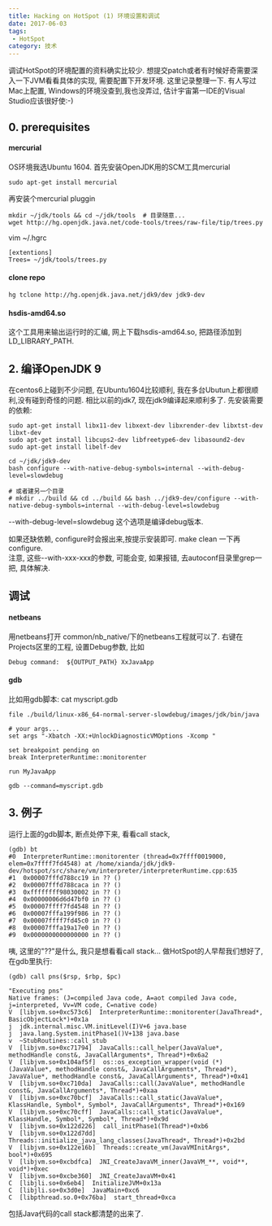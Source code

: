 ```yaml
---
title: Hacking on HotSpot (1) 环境设置和调试
date: 2017-06-03
tags:
 - HotSpot
category: 技术
---
```

调试HotSpot的环境配置的资料确实比较少. 想提交patch或者有时候好奇需要深入一下JVM看看具体的实现, 需要配置下开发环境. 这里记录整理一下.
有人写过Mac上配置, Windows的环境没查到,我也没弄过, 估计宇宙第一IDE的Visual Studio应该很好使:-)
<!--more-->

## 0. prerequisites
#### mercurial
OS环境我选Ubuntu 1604. 首先安装OpenJDK用的SCM工具mercurial
```shell
sudo apt-get install mercurial

```
再安装个mercurial pluggin
```
mkdir ~/jdk/tools && cd ~/jdk/tools  # 目录随意...
wget http://hg.openjdk.java.net/code-tools/trees/raw-file/tip/trees.py
```
vim ~/.hgrc
```
[extentions]
Trees= ~/jdk/tools/trees.py
```
#### clone repo
```
hg tclone http://hg.openjdk.java.net/jdk9/dev jdk9-dev
```

#### hsdis-amd64.so
这个工具用来输出运行时的汇编, 网上下载hsdis-amd64.so, 把路径添加到LD_LIBRARY_PATH.


## 2. 编译OpenJDK 9
在centos6上碰到不少问题, 在Ubuntu1604比较顺利, 我在多台Ubutun上都很顺利,没有碰到奇怪的问题. 相比以前的jdk7, 现在jdk9编译起来顺利多了.  先安装需要的依赖:
```
sudo apt-get install libx11-dev libxext-dev libxrender-dev libxtst-dev libxt-dev
sudo apt-get install libcups2-dev libfreetype6-dev libasound2-dev
sudo apt-get install libelf-dev
```

```
cd ~/jdk/jdk9-dev
bash configure --with-native-debug-symbols=internal --with-debug-level=slowdebug

# 或者建另一个目录
# mkdir ../build && cd ../build && bash ../jdk9-dev/configure --with-native-debug-symbols=internal --with-debug-level=slowdebug
```
--with-debug-level=slowdebug 这个选项是编译debug版本.

如果还缺依赖, configure时会报出来,按提示安装即可. make clean 一下再configure.  
注意, 这些--with-xxx-xxx的参数, 可能会变, 如果报错, 去autoconf目录里grep一把, 具体解决.



## 调试

#### netbeans
用netbeans打开 common/nb_native/下的netbeans工程就可以了. 右键在Projects区里的工程, 设置Debug参数, 比如
```
Debug command:  ${OUTPUT_PATH} XxJavaApp
```
#### gdb
比如用gdb脚本:
cat myscript.gdb
```
file ./build/linux-x86_64-normal-server-slowdebug/images/jdk/bin/java

# your args...
set args "-Xbatch -XX:+UnlockDiagnosticVMOptions -Xcomp "

set breakpoint pending on
break InterpreterRuntime::monitorenter

run MyJavaApp
```

```
gdb --command=myscript.gdb
```
## 3. 例子
运行上面的gdb脚本, 断点处停下来, 看看call stack,
```
(gdb) bt
#0  InterpreterRuntime::monitorenter (thread=0x7ffff0019000, elem=0x7ffff7fd4548) at /home/xianda/jdk/jdk9-dev/hotspot/src/share/vm/interpreter/interpreterRuntime.cpp:635
#1  0x00007fffd788cc19 in ?? ()
#2  0x00007fffd788caca in ?? ()
#3  0xffffffff98030002 in ?? ()
#4  0x00000006d6d47bf0 in ?? ()
#5  0x00007ffff7fd4548 in ?? ()
#6  0x00007fffa199f986 in ?? ()
#7  0x00007ffff7fd45c0 in ?? ()
#8  0x00007fffa19a17e0 in ?? ()
#9  0x0000000000000000 in ?? ()
```
咦, 这里的"??"是什么, 我只是想看看call stack...
做HotSpot的人早帮我们想好了, 在gdb里执行:
```
(gdb) call pns($rsp, $rbp, $pc)
```

```
"Executing pns"
Native frames: (J=compiled Java code, A=aot compiled Java code, j=interpreted, Vv=VM code, C=native code)
V  [libjvm.so+0xc573c6]  InterpreterRuntime::monitorenter(JavaThread*, BasicObjectLock*)+0x1a
j  jdk.internal.misc.VM.initLevel(I)V+6 java.base
j  java.lang.System.initPhase1()V+138 java.base
v  ~StubRoutines::call_stub
V  [libjvm.so+0xc71794]  JavaCalls::call_helper(JavaValue*, methodHandle const&, JavaCallArguments*, Thread*)+0x6a2
V  [libjvm.so+0x104af5f]  os::os_exception_wrapper(void (*)(JavaValue*, methodHandle const&, JavaCallArguments*, Thread*), JavaValue*, methodHandle const&, JavaCallArguments*, Thread*)+0x41
V  [libjvm.so+0xc710da]  JavaCalls::call(JavaValue*, methodHandle const&, JavaCallArguments*, Thread*)+0xaa
V  [libjvm.so+0xc70bcf]  JavaCalls::call_static(JavaValue*, KlassHandle, Symbol*, Symbol*, JavaCallArguments*, Thread*)+0x169
V  [libjvm.so+0xc70cff]  JavaCalls::call_static(JavaValue*, KlassHandle, Symbol*, Symbol*, Thread*)+0x9d
V  [libjvm.so+0x122d226]  call_initPhase1(Thread*)+0xb6
V  [libjvm.so+0x122d7dd]  Threads::initialize_java_lang_classes(JavaThread*, Thread*)+0x2bd
V  [libjvm.so+0x122e16b]  Threads::create_vm(JavaVMInitArgs*, bool*)+0x695
V  [libjvm.so+0xcbdfca]  JNI_CreateJavaVM_inner(JavaVM_**, void**, void*)+0xec
V  [libjvm.so+0xcbe360]  JNI_CreateJavaVM+0x41
C  [libjli.so+0x6eb4]  InitializeJVM+0x13a
C  [libjli.so+0x3d0e]  JavaMain+0xc6
C  [libpthread.so.0+0x76ba]  start_thread+0xca
```
包括Java代码的call stack都清楚的出来了.
